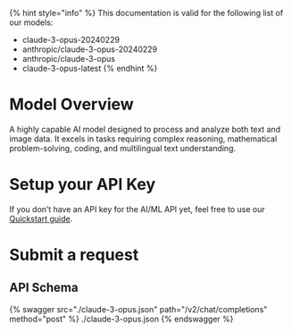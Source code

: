 [#references:start]: <> ({ "template": "openapi" })
{% hint style="info" %}
This documentation is valid for the following list of our models:
* claude-3-opus-20240229
* anthropic/claude-3-opus-20240229
* anthropic/claude-3-opus
* claude-3-opus-latest
{% endhint %}

# Model Overview
A highly capable AI model designed to process and analyze both text and image data. It excels in tasks requiring complex reasoning, mathematical problem-solving, coding, and multilingual text understanding.

# Setup your API Key
If you don’t have an API key for the AI/ML API yet, feel free to use our [Quickstart guide](https://docs.aimlapi.com/quickstart/setting-up).

# Submit a request
## API Schema
{% swagger src="./claude-3-opus.json" path="/v2/chat/completions" method="post" %}
./claude-3-opus.json
{% endswagger %}

[#references:end]: <> ({})